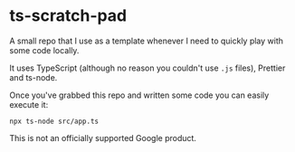 # ts-scratch-pad

A small repo that I use as a template whenever I need to quickly play with some code locally.

It uses TypeScript (although no reason you couldn't use `.js` files), Prettier and ts-node.

Once you've grabbed this repo and written some code you can easily execute it:

```
npx ts-node src/app.ts
```

This is not an officially supported Google product.
